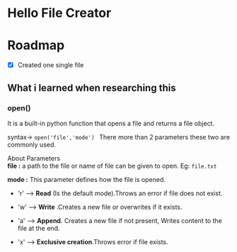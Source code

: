 # Hello File Creator

# Roadmap

- [X] Created one single file  


## What i learned when researching this

### open()
It is a built-in python function that opens a file and returns a file object.

syntax-> ```open('file','mode') ```
There more than 2 parameters these two are commonly used.

About Parameters  
**file :** a path to the file or name of file can be given to open. Eg: ```file.txt```

**mode :** This parameter defines how the file is opened.
  

  * 'r' --> **Read** (Is the default mode).Throws an error if file does not exist.

  * 'w' --> **Write** .Creates a new file or overwrites if it exists.

  * 'a' --> **Append**. Creates a new file if not present, Writes content to the file at the end.

  * 'x' --> **Exclusive creation**.Throws error if file exists.



